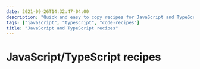 ```yaml
---
date: 2021-09-26T14:32:47-04:00
description: "Quick and easy to copy recipes for JavaScript and TypeScript"
tags: ["javascript", "typescript", "code-recipes"]
title: "JavaScript and TypeScript recipes"
---
```


# JavaScript/TypeScript recipes
